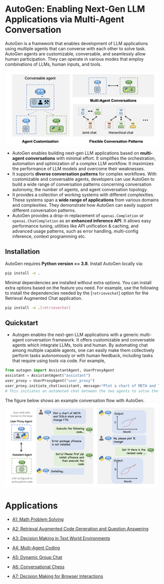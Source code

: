 # AutoGen: Enabling Next-Gen LLM Applications via Multi-Agent Conversation

AutoGen is a framework that enables development of LLM applications using multiple agents that can converse with each other to solve task. AutoGen agents are customizable, conversable, and seamlessly allow human participation. They can operate in various modes that employ combinations of LLMs, human inputs, and tools.

![AutoGen Overview](./img/autogen_agentchat.png)

* AutoGen enables building next-gen LLM applications based on **multi-agent conversations** with minimal effort. It simplifies the orchestration, automation and optimization of a complex LLM workflow. It maximizes the performance of LLM models and overcome their weaknesses.
* It supports **diverse conversation patterns** for complex workflows. With customizable and conversable agents, developers can use AutoGen to build a wide range of conversation patterns concerning conversation autonomy,
the number of agents, and agent conversation topology.
* It provides a collection of working systems with different complexities. These systems span a **wide range of applications** from various domains and complexities. They demonstrate how AutoGen can easily support different conversation patterns.
* AutoGen provides a drop-in replacement of `openai.Completion` or `openai.ChatCompletion` as an **enhanced inference API**. It allows easy performance tuning, utilities like API unification & caching, and advanced usage patterns, such as error handling, multi-config inference, context programming etc.


## Installation

AutoGen requires **Python version >= 3.8**. Install AutoGen locally via:

```bash
pip install -e .
```

Minimal dependencies are installed without extra options. You can install extra options based on the feature you need.
For example, use the following to install the dependencies needed by the [`retrievechat`] option for the Retrieval Augmented Chat application.
```bash
pip install -e .[retrievechat]
```


## Quickstart

* Autogen enables the next-gen LLM applications with a generic multi-agent conversation framework. It offers customizable and conversable agents which integrate LLMs, tools and human.
By automating chat among multiple capable agents, one can easily make them collectively perform tasks autonomously or with human feedback, including tasks that require using tools via code. For example,
```python
from autogen import AssistantAgent, UserProxyAgent
assistant = AssistantAgent("assistant")
user_proxy = UserProxyAgent("user_proxy")
user_proxy.initiate_chat(assistant, message="Plot a chart of META and TESLA stock price change YTD.")
# This initiates an automated chat between the two agents to solve the task
```

The figure below shows an example conversation flow with AutoGen.
![Agent Chat Example](./img/chat_example.png)

# Applications

- [A1: Math Problem Solving](./application/A1-math/README.md)

- [A2: Retrieval Augmented Code Generation and Question Answering](./application/A2-retrieval-augmented-chat/README.md)

- [A3: Decision Making in Text World Environments](./application/A3-decision-making-ALFWorld/README.md)

- [A4: Multi-Agent Coding](./application/A4-multi-agent-coding/README.md)

- [A5: Dynamic Group Chat](./application/A5-group-chat/README.md)

- [A6: Conversational Chess](./application/A6-conversational-chess/README.md)

- [A7: Decision Making for Browser Interactions](./application/A7-decision-making-MiniWob++/README.md)
